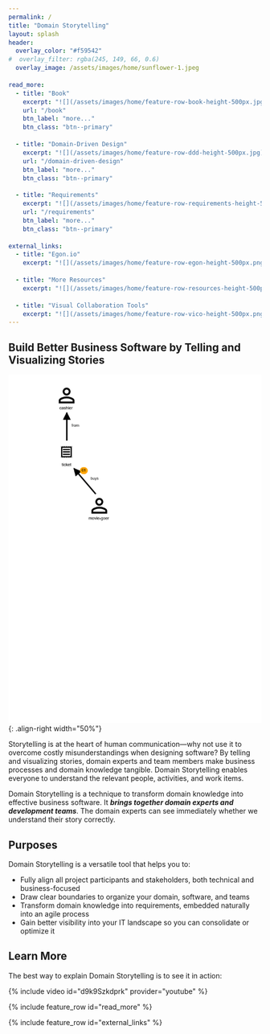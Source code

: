 ```yaml
---
permalink: /
title: "Domain Storytelling"
layout: splash
header: 
  overlay_color: "#f59542"
#  overlay_filter: rgba(245, 149, 66, 0.6)
  overlay_image: /assets/images/home/sunflower-1.jpeg

read_more:
  - title: "Book"
    excerpt: "![](/assets/images/home/feature-row-book-height-500px.jpg)<br> The first book about Domain Storytelling! Vaughn Vernon selected it for his *Signature Series*."
    url: "/book"
    btn_label: "more..."
    btn_class: "btn--primary"

  - title: "Domain-Driven Design"
    excerpt: "![](/assets/images/home/feature-row-ddd-height-500px.jpg)<br> Domain Storytelling is a valuable tool in every DDD practitioner's tool belt, on strategic and tactical level."
    url: "/domain-driven-design"
    btn_label: "more..."
    btn_class: "btn--primary"

  - title: "Requirements"
    excerpt: "![](/assets/images/home/feature-row-requirements-height-500px.jpg)<br> Have meaningful conversations about business processes and requirements. "
    url: "/requirements"
    btn_label: "more..."
    btn_class: "btn--primary"

external_links:
  - title: "Egon.io"
    excerpt: "![](/assets/images/home/feature-row-egon-height-500px.png)<br> Our web-based, open source modeling tool. <br> [Visit Egon.io](http://egon.io)"

  - title: "More Resources"
    excerpt: "![](/assets/images/home/feature-row-resources-height-500px.jpg)<br> A curated list of articles, videos, podcasts, and other resources. Open a pull request to contribute. <br> [Visit Awesome Domain Storytelling on Github](https://github.com/hofstef/awesome-domain-storytelling)"

  - title: "Visual Collaboration Tools"
    excerpt: "![](/assets/images/home/feature-row-vico-height-500px.png)<br> Read intros to Domain Storytelling and other modelling tools. A book written by a community of practitioners. <br> [Visit Leanpub](https://leanpub.com/visualcollaborationtools)"
---
```



## Build Better Business Software by Telling and Visualizing Stories

![A domain story showing the process of going to the movies](/assets/images/home/metropolis-1-animated.gif){: .align-right width="50%"}

Storytelling is at the heart of human communication—why not use it to overcome costly misunderstandings when designing software? By telling and visualizing stories, domain experts and team members make business processes and domain knowledge tangible. Domain Storytelling enables everyone to understand the relevant people, activities, and work items.

Domain Storytelling is a technique to transform domain knowledge into effective business software. It ***brings together domain experts and development teams***. The domain experts can see immediately whether we understand their story correctly.

## Purposes

Domain Storytelling is a versatile tool that helps you to:

- Fully align all project participants and stakeholders, both technical and business-focused
- Draw clear boundaries to organize your domain, software, and teams
- Transform domain knowledge into requirements, embedded naturally into an agile process
- Gain better visibility into your IT landscape so you can consolidate or optimize it

## Learn More

The best way to explain Domain Storytelling is to see it in action:

{% include video id="d9k9Szkdprk" provider="youtube" %}

{% include feature_row id="read_more" %}

{% include feature_row id="external_links" %}
